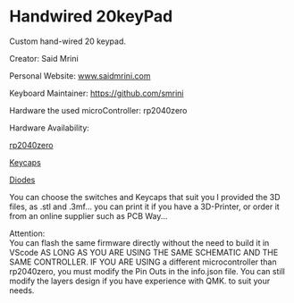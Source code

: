# Handwired 20keyPad

Custom hand-wired 20 keypad.

Creator: Said Mrini

Personal Website: www.saidmrini.com

Keyboard Maintainer:  https://github.com/smrini

Hardware the used microController: rp2040zero

Hardware Availability: 

[rp2040zero]([url](https://es.aliexpress.com/item/1005006051130777.html?spm=a2g0o.order_list.order_list_main.5.7e11194df29kxx&gatewayAdapt=glo2esp))

[Keycaps]([url](https://es.aliexpress.com/item/1005006213262185.html?spm=a2g0o.order_list.order_list_main.131.7e11194df29kxx&gatewayAdapt=glo2esp))

[Diodes]([url](https://es.aliexpress.com/item/1005006127068810.html?spm=a2g0o.order_list.order_list_main.105.7e11194df29kxx&gatewayAdapt=glo2esp))

You can choose the switches and Keycaps that suit you
I provided the 3D files, as .stl and .3mf... you can print it if you have a 3D-Printer, or order it from an online supplier such as PCB Way...

Attention:   
    You can flash the same firmware directly without the need to build it in VScode AS LONG AS YOU ARE USING THE SAME SCHEMATIC AND THE SAME CONTROLLER.
    IF YOU ARE USING a different microcontroller than rp2040zero, you must modify the Pin Outs in the info.json file.
    You can still modify the layers design if you have experience with QMK. to suit your needs.
